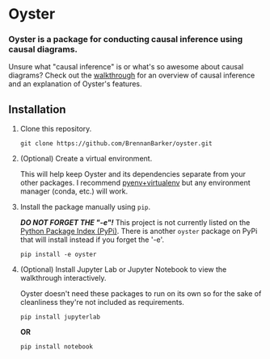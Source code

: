 # Oyster
### Oyster is a package for conducting causal inference using causal diagrams.

Unsure what "causal inference" is or what's so awesome about causal diagrams?
Check out the [walkthrough](walkthrough/1_intro_and_Causal_Diagrams.ipynb) for
an overview of causal inference and an explanation of Oyster's features.  

## Installation
1) Clone this repository.

    ```git clone https://github.com/BrennanBarker/oyster.git```


2) (Optional) Create a virtual environment.

    This will help keep Oyster and its dependencies separate from your other 
    packages. I recommend [pyenv+virtualenv](https://github.com/pyenv/pyenv) 
    but any environment manager (conda, etc.) will work.

3) Install the package manually using `pip`.  

    ***DO NOT FORGET THE "-e"!*** This project is not currently listed on the 
    [Python Package Index (PyPi)](https://pypi.org). There is another `oyster` 
    package on PyPi that will install instead if you forget the '-e'.

    ```pip install -e oyster```


4) (Optional) Install Jupyter Lab or Jupyter Notebook to view the walkthrough 
interactively.

    Oyster doesn't need these packages to run on its own so for the sake of 
    cleanliness they're not included as requirements.

    ```pip install jupyterlab```
  
    **OR**
    
    ```pip install notebook```
